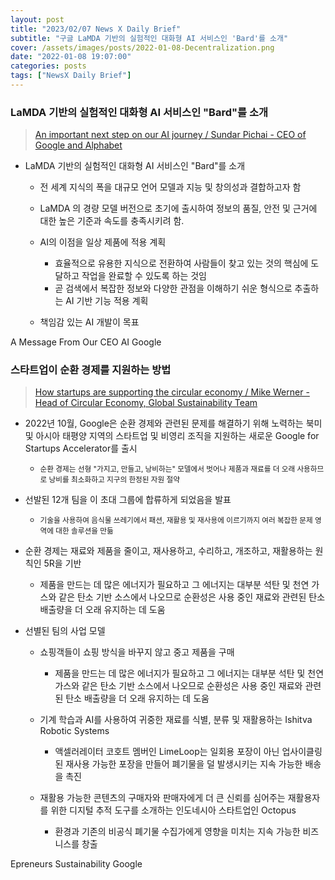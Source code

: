 ```yaml
---
layout: post
title: "2023/02/07 News X Daily Brief"
subtitle: "구글 LaMDA 기반의 실험적인 대화형 AI 서비스인 'Bard'를 소개"
cover: /assets/images/posts/2022-01-08-Decentralization.png
date: "2022-01-08 19:07:00"
categories: posts
tags: ["NewsX Daily Brief"]
---
```


### __LaMDA 기반의 실험적인 대화형 AI 서비스인 "Bard"를 소개__

> [An important next step on our AI journey / Sundar Pichai - CEO of Google and Alphabet](https://blog.google/technology/ai/bard-google-ai-search-updates/)

- LaMDA 기반의 실험적인 대화형 AI 서비스인 "Bard"를 소개

    - 전 세계 지식의 폭을 대규모 언어 모델과 지능 및 창의성과 결합하고자 함
    - LaMDA 의 경량 모델 버전으로 초기에 출시하여 정보의 품질, 안전 및 근거에 대한 높은 기준과 속도를 충족시키려 함.
    - AI의 이점을 일상 제품에 적용 계획

        - 효율적으로 유용한 지식으로 전환하여 사람들이 찾고 있는 것의 핵심에 도달하고 작업을 완료할 수 있도록 하는 것임
        - 곧 검색에서 복잡한 정보와 다양한 관점을 이해하기 쉬운 형식으로 추출하는 AI 기반 기능 적용 계획

    - 책임감 있는 AI 개발이 목표

<span class="badge badge-outline-secondary">A Message From Our CEO</span>
<span class="badge badge-outline-secondary">AI</span>
<span class="badge badge-outline-secondary">Google</span>

### __스타트업이 순환 경제를 지원하는 방법__

> [How startups are supporting the circular economy / Mike Werner - Head of Circular Economy, Global Sustainability Team](https://www.blog.google/outreach-initiatives/entrepreneurs/circular-economy-accelerator/)


- 2022년 10월, Google은 순환 경제와 관련된 문제를 해결하기 위해 노력하는 북미 및 아시아 태평양 지역의 스타트업 및 비영리 조직을 지원하는 새로운 Google for Startups Accelerator를 출시

    - <small>순환 경제는 선형 "가지고, 만들고, 낭비하는" 모델에서 벗어나 제품과 재료를 더 오래 사용하므로 낭비를 최소화하고 지구의 한정된 자원 절약</small>

- 선발된 12개 팀을 이 초대 그룹에 합류하게 되었음을 발표

    - <small> 기술을 사용하여 음식물 쓰레기에서 패션, 재활용 및 재사용에 이르기까지 여러 복잡한 문제 영역에 대한 솔루션을 만듦</small>

- 순환 경제는 재료와 제품을 줄이고, 재사용하고, 수리하고, 개조하고, 재활용하는 원칙인 5R을 기반

    - 제품을 만드는 데 많은 에너지가 필요하고 그 에너지는 대부분 석탄 및 천연 가스와 같은 탄소 기반 소스에서 나오므로 순환성은 사용 중인 재료와 관련된 탄소 배출량을 더 오래 유지하는 데 도움

- 선별된 팀의 사업 모델

    - 쇼핑객들이 쇼핑 방식을 바꾸지 않고 중고 제품을 구매

        - 제품을 만드는 데 많은 에너지가 필요하고 그 에너지는 대부분 석탄 및 천연 가스와 같은 탄소 기반 소스에서 나오므로 순환성은 사용 중인 재료와 관련된 탄소 배출량을 더 오래 유지하는 데 도움

    - 기계 학습과 AI를 사용하여 귀중한 재료를 식별, 분류 및 재활용하는 Ishitva Robotic Systems

        - 액셀러레이터 코호트 멤버인 LimeLoop는 일회용 포장이 아닌 업사이클링된 재사용 가능한 포장을 만들어 폐기물을 덜 발생시키는 지속 가능한 배송을 촉진

    - 재활용 가능한 콘텐츠의 구매자와 판매자에게 더 큰 신뢰를 심어주는 재활용자를 위한 디지털 추적 도구를 소개하는 인도네시아 스타트업인 Octopus

        -  환경과 기존의 비공식 폐기물 수집가에게 영향을 미치는 지속 가능한 비즈니스를 창출

<span class="badge badge-outline-secondary">Epreneurs</span>
<span class="badge badge-outline-secondary">Sustainability</span>
<span class="badge badge-outline-secondary">Google</span>

